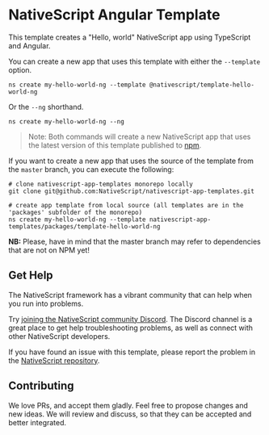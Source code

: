 # NativeScript Angular Template

This template creates a "Hello, world" NativeScript app using TypeScript and Angular.

You can create a new app that uses this template with either the `--template` option.

```
ns create my-hello-world-ng --template @nativescript/template-hello-world-ng
```

Or the `--ng` shorthand.

```
ns create my-hello-world-ng --ng
```

> Note: Both commands will create a new NativeScript app that uses the latest version of this template published to [npm](https://www.npmjs.com/package/@nativescript/template-hello-world-ng).

If you want to create a new app that uses the source of the template from the `master` branch, you can execute the following:

```
# clone nativescript-app-templates monorepo locally
git clone git@github.com:NativeScript/nativescript-app-templates.git

# create app template from local source (all templates are in the 'packages' subfolder of the monorepo)
ns create my-hello-world-ng --template nativescript-app-templates/packages/template-hello-world-ng
```

**NB:** Please, have in mind that the master branch may refer to dependencies that are not on NPM yet!

## Get Help
The NativeScript framework has a vibrant community that can help when you run into problems.

Try [joining the NativeScript community Discord](https://nativescript.org/discord). The Discord channel is a great place to get help troubleshooting problems, as well as connect with other NativeScript developers.

If you have found an issue with this template, please report the problem in the [NativeScript repository](https://github.com/NativeScript/NativeScript/issues).

## Contributing

We love PRs, and accept them gladly. Feel free to propose changes and new ideas. We will review and discuss, so that they can be accepted and better integrated.
